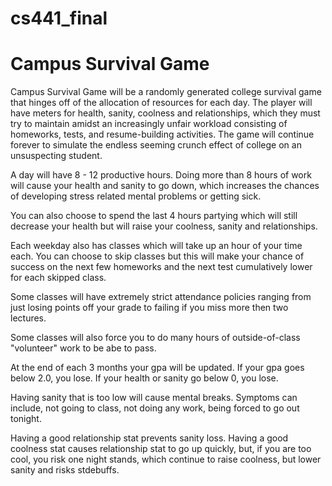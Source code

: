 # cs441_final

# Campus Survival Game

Campus Survival Game will be a randomly generated college survival game that hinges off of the allocation of resources for each day. The player will have meters for health, sanity, coolness and relationships, which they must try to maintain amidst an increasingly unfair workload consisting of homeworks, tests, and resume-building activities. The game will continue forever to simulate the endless seeming crunch effect of college on an unsuspecting student.


A day will have 8 - 12 productive hours. Doing more than 8 hours of work will cause your health and sanity to go down, which increases the chances of developing stress related mental problems or getting sick.

You can also choose to spend the last 4 hours partying which will still decrease your health but will raise your coolness, sanity and relationships.

Each weekday also has classes which will take up an hour of your time each. You can choose to skip classes but this will make your chance of success on the next few homeworks and the next test cumulatively lower for each skipped class.

Some classes will have extremely strict attendance policies ranging from just losing points off your grade to failing if you miss more then two lectures. 

Some classes will also force you to do many hours of outside-of-class "volunteer" work to be abe to pass.

At the end of each 3 months your gpa will be updated. If your gpa goes below 2.0, you lose. If your health or sanity go below 0, you lose.

Having sanity that is too low will cause mental breaks. Symptoms can include, not going to class, not doing any work, being forced to go out tonight. 

Having a good relationship stat prevents sanity loss. Having a good coolness stat causes relationship stat to go up quickly, but, if you are too cool, you risk one night stands, which continue to raise coolness, but lower sanity and risks stdebuffs.


